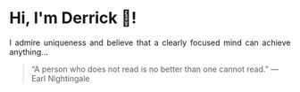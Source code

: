 # Hi, I'm Derrick 👋!
<p align="justify">I admire uniqueness and believe that a clearly focused mind can achieve anything...</p> 
<!-- #quote-start -->
<blockquote>&ldquo;A person who does not read is no better than one cannot read.&rdquo; &mdash; <footer>Earl Nightingale</footer></blockquote>
<!-- #quote-end -->
